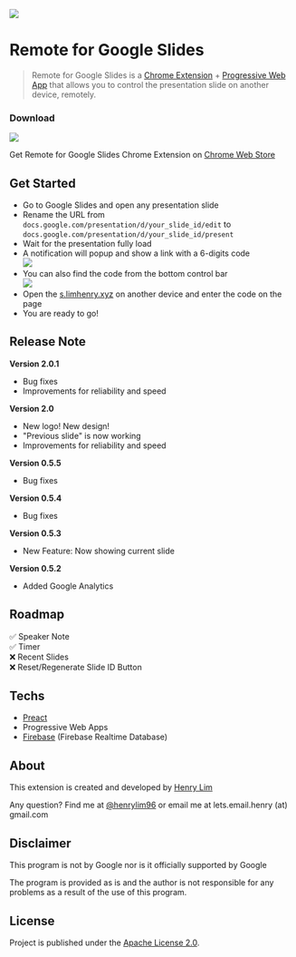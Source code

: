 ![](https://i.imgur.com/R9nLK8w.jpg)

# Remote for Google Slides

> Remote for Google Slides is a [Chrome Extension]() + [Progressive Web App]() that allows you to control the presentation slide on another device, remotely.


### Download
[![](http://i.imgur.com/xFuWEDa.png)](https://chrome.google.com/webstore/detail/google-slides-remote/pojijacppbhikhkmegdoechbfiiibppi?utm_source=github)

Get Remote for Google Slides Chrome Extension on [Chrome Web Store](https://chrome.google.com/webstore/detail/google-slides-remote/pojijacppbhikhkmegdoechbfiiibppi?utm_source=github)

## Get Started
 - Go to Google Slides and open any presentation slide
 - Rename the URL from `docs.google.com/presentation/d/your_slide_id/edit` to `docs.google.com/presentation/d/your_slide_id/present`
 - Wait for the presentation fully load
 - A notification will popup and show a link with a 6-digits code  
![](https://i.imgur.com/vDRTaoY.png)  
 - You can also find the code from the bottom control bar  
![](https://i.imgur.com/MQAg496.png)  
 - Open the [s.limhenry.xyz](https://slides.limhenry.xyz) on another device and enter the code on the page
 - You are ready to go!

## Release Note
**Version 2.0.1** 
 - Bug fixes  
 - Improvements for reliability and speed  
 
**Version 2.0**  
 - New logo! New design!  
 - "Previous slide" is now working  
 - Improvements for reliability and speed  
  
**Version 0.5.5**  
 - Bug fixes   

**Version 0.5.4**  
 - Bug fixes  

**Version 0.5.3**  
 - New Feature: Now showing current slide  

**Version 0.5.2**  
 - Added Google Analytics  
 
## Roadmap
 :white_check_mark: Speaker Note  
 :white_check_mark: Timer  
 :x: Recent Slides  
 :x: Reset/Regenerate Slide ID Button
 
## Techs
 - [Preact](https://preactjs.com/)  
 - Progressive Web Apps  
 - [Firebase](https://firebase.google.com) (Firebase Realtime Database)  

## About
This extension is created and developed by [Henry Lim](https://limhenry.xyz)

Any question? Find me at [@henrylim96](https://twitter.com/henrylim96) or email me at lets.email.henry (at) gmail.com

## Disclaimer
This program is not by Google nor is it officially supported by Google

The program is provided as is and the author is not responsible for any problems as a result of the use of this program.

## License
Project is published under the [Apache License 2.0](LICENSE).
